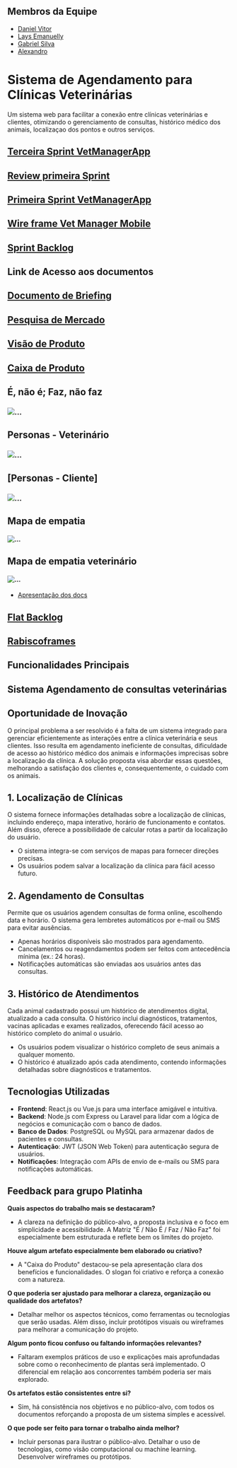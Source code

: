 
## Membros da Equipe
- [Daniel Vitor](https://github.com/DanielVbrn)
- [Lays Emanuelly](https://github.com/Luna0812y)
- [Gabriel Silva](https://github.com/gabrielsilva18)
- [Alexandro](https://github.com/alexsousadev)


# Sistema de Agendamento para Clínicas Veterinárias

Um sistema web para facilitar a conexão entre clínicas veterinárias e clientes, otimizando o gerenciamento de consultas, histórico médico dos animais, localizaçao dos pontos e outros serviços.

## [Terceira Sprint VetManagerApp](https://github.com/Luna0812y/vet_manager_app)

## [Review primeira Sprint ](vetmanager.pdf)

## [Primeira Sprint VetManagerApp](https://github.com/alexsousadev/vetmanager)


## [Wire frame Vet Manager Mobile](VetManagerApp.png)

## [Sprint Backlog](https://www.notion.so/16fbd6e2250180828b6fd21a25a5a837?v=116f9395968a41248e6b5a58b4fcb535&pvs=4) 

## Link de Acesso aos documentos
## [Documento de Briefing](https://drive.google.com/file/d/15HTNymbFcvDxRjP63Tq_z-yHdE-zTSDF/view?usp=sharing)

## [Pesquisa de Mercado](https://docs.google.com/document/d/1lCCMojjquxKQT4k0D8KpUyF6PtUatqPs3key4eGE8hw/edit?usp=sharing)

## [Visão de Produto](https://docs.google.com/document/d/1gh3GnVZcuYzbSBvyWBlQW6zibxuJ-QOpZK-WQuv2bdY/edit?usp=sharing)

## [Caixa de Produto](https://drive.google.com/file/d/1yxuDkThRMO4hvplmUB8m3kB-naMFU5Xk/view?usp=drivesdk)


## É, não é; Faz, não faz
### ![...](./e_nao_e_faz_nao_faz.jpeg)

## Personas - Veterinário
### ![...](persona_1.png)

## [Personas - Cliente]
### ![...](persona_2.png)




## Mapa de empatia
#### ![...](/modelo_de_empatia.png)

## Mapa de empatia veterinário
#### ![...](/modelo_empatia_veterinario.png)


* [Apresentação dos docs](https://drive.google.com/file/d/1-SdumdmHeCz0WoGGCYhUxTLh8-UKw1bK/view?usp=sharing)


## [Flat Backlog](https://docs.google.com/spreadsheets/d/1rVyVykaWzLVxYhX7EuYU2xlfCrwZKKaB95fryFuRnaw/edit?usp=sharing)

## [Rabiscoframes](https://drive.google.com/file/d/1yN29kU1YrpYYd9VAKOGTUN6D5LeRXPeH/view?usp=drivesdk)

## Funcionalidades Principais
## Sistema Agendamento de consultas veterinárias

## Oportunidade de Inovação

O principal problema a ser resolvido é a falta de um sistema integrado para gerenciar eficientemente as interações entre a clínica veterinária e seus clientes. Isso resulta em agendamento ineficiente de consultas, dificuldade de acesso ao histórico médico dos animais e informações imprecisas sobre a localização da clínica. A solução proposta visa abordar essas questões, melhorando a satisfação dos clientes e, consequentemente, o cuidado com os animais.

## 1. Localização de Clínicas

O sistema fornece informações detalhadas sobre a localização de clínicas, incluindo endereço, mapa interativo, horário de funcionamento e contatos. Além disso, oferece a possibilidade de calcular rotas a partir da localização do usuário.

- O sistema integra-se com serviços de mapas para fornecer direções precisas.
- Os usuários podem salvar a localização da clínica para fácil acesso futuro.

## 2. Agendamento de Consultas

Permite que os usuários agendem consultas de forma online, escolhendo data e horário. O sistema gera lembretes automáticos por e-mail ou SMS para evitar ausências.

- Apenas horários disponíveis são mostrados para agendamento.
- Cancelamentos ou reagendamentos podem ser feitos com antecedência mínima (ex.: 24 horas).
- Notificações automáticas são enviadas aos usuários antes das consultas.

## 3. Histórico de Atendimentos

Cada animal cadastrado possui um histórico de atendimentos digital, atualizado a cada consulta. O histórico inclui diagnósticos, tratamentos, vacinas aplicadas e exames realizados, oferecendo fácil acesso ao histórico completo do animal o usuário.

- Os usuários podem visualizar o histórico completo de seus animais a qualquer momento.
- O histórico é atualizado após cada atendimento, contendo informações detalhadas sobre diagnósticos e tratamentos.

## Tecnologias Utilizadas

- **Frontend**: React.js ou Vue.js para uma interface amigável e intuitiva.
- **Backend**: Node.js com Express ou Laravel para lidar com a lógica de negócios e comunicação com o banco de dados.
- **Banco de Dados**: PostgreSQL ou MySQL para armazenar dados de pacientes e consultas.
- **Autenticação**: JWT (JSON Web Token) para autenticação segura de usuários.
- **Notificações**: Integração com APIs de envio de e-mails ou SMS para notificações automáticas.


## Feedback para grupo Platinha

**Quais aspectos do trabalho mais se destacaram?**
- A clareza na definição do público-alvo, a proposta inclusiva e o foco em simplicidade e acessibilidade. A Matriz "É / Não É / Faz / Não Faz" foi especialmente bem estruturada e reflete bem os limites do projeto.

**Houve algum artefato especialmente bem elaborado ou criativo?**
- A "Caixa do Produto" destacou-se pela apresentação clara dos benefícios e funcionalidades. O slogan foi criativo e reforça a conexão com a natureza.

**O que poderia ser ajustado para melhorar a clareza, organização ou qualidade dos artefatos?**
- Detalhar melhor os aspectos técnicos, como ferramentas ou tecnologias que serão usadas. Além disso, incluir protótipos visuais ou wireframes para melhorar a comunicação do projeto.

**Algum ponto ficou confuso ou faltando informações relevantes?**
- Faltaram exemplos práticos de uso e explicações mais aprofundadas sobre como o reconhecimento de plantas será implementado. O diferencial em relação aos concorrentes também poderia ser mais explorado.

**Os artefatos estão consistentes entre si?**
- Sim, há consistência nos objetivos e no público-alvo, com todos os documentos reforçando a proposta de um sistema simples e acessível.

**O que pode ser feito para tornar o trabalho ainda melhor?**
- Incluir personas para ilustrar o público-alvo.
Detalhar o uso de tecnologias, como visão computacional ou machine learning.
Desenvolver wireframes ou protótipos.
